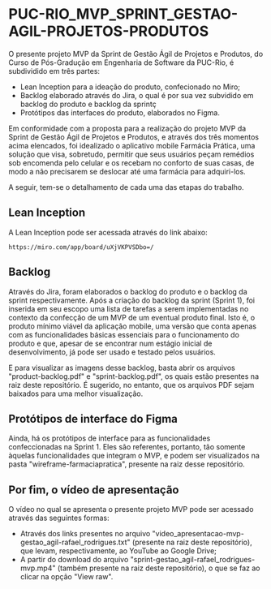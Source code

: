 # PUC-RIO_MVP_SPRINT_GESTAO-AGIL-PROJETOS-PRODUTOS

O presente projeto MVP da Sprint de Gestão Ágil de Projetos e Produtos, do Curso de Pós-Gradução em Engenharia de Software da PUC-Rio, é subdividido em três partes:

* Lean Inception para a ideação do produto, confecionado no Miro;
* Backlog elaborado através do Jira, o qual é por sua vez subvidido em backlog do produto e backlog da sprintç
* Protótipos das interfaces do produto, elaborados no Figma.

Em conformidade com a proposta para a realização do projeto MVP da Sprint de Gestão Ágil de Projetos e Produtos, e através dos três momentos acima elencados, foi idealizado o aplicativo mobile Farmácia Prática, uma solução que visa, sobretudo, permitir que seus usuários peçam remédios sob encomenda pelo celular e os recebam no conforto de suas casas, de modo a não precisarem se deslocar até uma farmácia para adquiri-los.

A seguir, tem-se o detalhamento de cada uma das etapas do trabalho.

  ## Lean Inception

  A Lean Inception pode ser acessada através do link abaixo:

  ```
  https://miro.com/app/board/uXjVKPVSDbo=/
  ```

  ## Backlog

Através do Jira, foram elaborados o backlog do produto e o backlog da sprint respectivamente. Após a criação do backlog da sprint (Sprint 1), foi inserida em seu escopo uma lista de tarefas a serem implementadas no contexto da confecção de um MVP de um eventual produto final. Isto é, o produto mínimo viável da aplicação mobile, uma versão que conta apenas com as funcionalidades básicas essenciais para o funcionamento do produto e que, apesar de se encontrar num estágio inicial de desenvolvimento, já pode ser usado e testado pelos usuários.

E para visualizar as imagens desse backlog, basta abrir os arquivos "product-backlog.pdf" e "sprint-backlog.pdf", os quais estão presentes na raiz deste repositório. É sugerido, no entanto, que os arquivos PDF sejam baixados para uma melhor visualização.

## Protótipos de interface do Figma

Ainda, há os protótipos de interface para as funcionalidades confeccionadas na Sprint 1. Eles são referentes, portanto, tão somente àquelas funcionalidades que integram o MVP, e podem ser visualizados na pasta "wireframe-farmaciapratica", presente na raiz desse repositório.

## Por fim, o vídeo de apresentação

O vídeo no qual se apresenta o presente projeto MVP pode ser acessado através das seguintes formas:

* Através dos links presentes no arquivo "video_apresentacao-mvp-gestao_agil-rafael_rodrigues.txt" (presente na raiz deste repositório), que levam, respectivamente, ao YouTube ao Google Drive;
* A partir do download do arquivo "sprint-gestao_agil-rafael_rodrigues-mvp.mp4" (também presente na raiz deste repositório), o que se faz ao clicar na opção "View raw".

